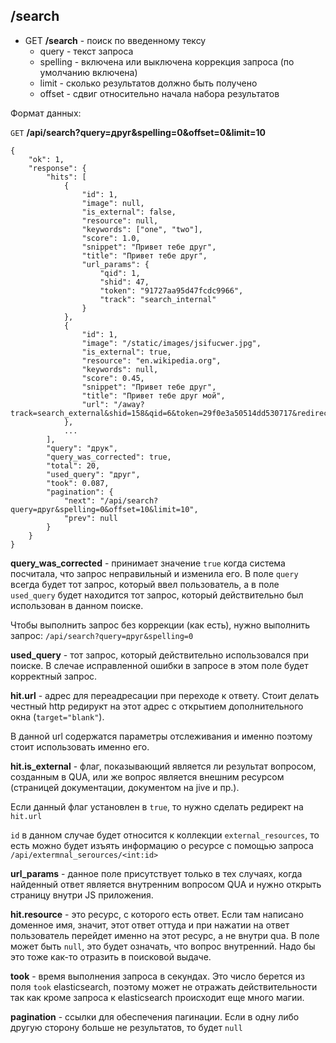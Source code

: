 ## /search

- GET **/search** - поиск по введенному тексу
    - query - текст запроса
    - spelling - включена или выключена коррекция запроса (по умолчанию включена)
    - limit - сколько результатов должно быть получено
    - offset - сдвиг относительно начала набора результатов

Формат данных:

`GET` **/api/search?query=друг&spelling=0&offset=0&limit=10**

```
{
    "ok": 1,
    "response": {
        "hits": [
            {
                "id": 1,
                "image": null,
                "is_external": false,
                "resource": null,
                "keywords": ["one", "two"],
                "score": 1.0,
                "snippet": "Привет тебе друг",
                "title": "Привет тебе друг",
                "url_params": {
                    "qid": 1,
                    "shid": 47,
                    "token": "91727aa95d47fcdc9966",
                    "track": "search_internal"
                }
            },
            {
                "id": 1,
                "image": "/static/images/jsifucwer.jpg",
                "is_external": true,
                "resource": "en.wikipedia.org",
                "keywords": null,
                "score": 0.45,
                "snippet": "Привет тебе друг",
                "title": "Привет тебе друг мой",
                "url": "/away?track=search_external&shid=158&qid=6&token=29f0e3a50514dd530717&redirect_url=https://en.wikipedia.org/wiki/Friendship"
            },
            ...
        ],
        "query": "друк",
        "query_was_corrected": true,
        "total": 20,
        "used_query": "друг",
        "took": 0.087,
        "pagination": {
            "next": "/api/search?query=друг&spelling=0&offset=10&limit=10",
            "prev": null
        }
    }
}
```

**query_was_corrected** - принимает значение `true` когда система посчитала, что
запрос неправильный и изменила его. В поле `query` всегда будет тот запрос, который
ввел пользователь, а в поле `used_query` будет находится тот запрос, который действительно
был использован в данном поиске.

Чтобы выполнить запрос без коррекции (как есть), нужно выполнить запрос:
`/api/search?query=друг&spelling=0`

**used_query** - тот запрос, который действительно использовался при поиске.
В слечае исправленной ошибки в запросе в этом поле будет корректный запрос.


**hit.url** - адрес для переадресации при переходе к ответу. Стоит делать
честный http редирукт на этот адрес с открытием дополнительного окна (`target="blank"`).

В данной url содержатся параметры отслеживания и именно поэтому стоит использовать именно его.

**hit.is_external** - флаг, показывающий является ли результат вопросом, созданным  в QUA,
или же вопрос является внешним ресурсом (страницей документации, документом на jive и пр.).

Если данный флаг установлен в `true`, то нужно сделать редирект на `hit.url`

`id` в данном случае будет относится к коллекции `external_resources`, то есть можно будет
изъять информацию о ресурсе с помощью запроса `/api/extermnal_serources/<int:id>`


**url_params** - данное поле присутствует только в тех случаях, когда найденный ответ
является внутренним вопросом QUA и нужно открыть страницу внутри JS приложения.


**hit.resource** - это ресурс, с которого есть ответ. Если там написано доменное имя, значит,
этот ответ оттуда и при нажатии на ответ пользователь перейдет именно на этот ресурс, а не внутри qua.
В поле может быть `null`, это будет означать, что вопрос внутренний. Надо бы это тоже как-то
отразить в поисковой выдаче.


**took** - время выполнения запроса в секундах. Это число берется из поля `took` elasticsearch,
поэтому может не отражать действительности так как кроме запроса к elasticsearch происходит
еще много магии.

**pagination** - ссылки для обеспечения пагинации. Если в одну либо другую сторону больше не результатов, то будет `null`
